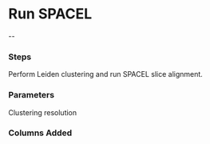 # Run SPACEL
--

### Steps
Perform Leiden clustering and run SPACEL slice alignment.

### Parameters
Clustering resolution

### Columns Added
